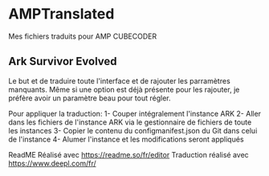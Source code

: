 # AMPTranslated
Mes fichiers traduits pour AMP CUBECODER

## Ark Survivor Evolved
Le but et de traduire toute l'interface et de rajouter les parramètres manquants. Même si une option est déjà présente pour les rajouter, je préfère avoir un paramètre beau pour tout régler.

Pour appliquer la traduction:
1- Couper intégralement l'instance ARK
2- Aller dans les fichiers de l'instance ARK via le gestionnaire de fichiers de toute les instances
3- Copier le contenu du configmanifest.json du Git dans celui de l'instance 
4- Alumer l'instance et les modifications seront appliqués

ReadME Réalisé avec https://readme.so/fr/editor
Traduction réalisé avec https://www.deepl.com/fr/
